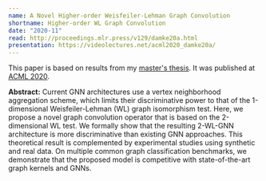 ```yaml
---
name: A Novel Higher-order Weisfeiler-Lehman Graph Convolution
shortname: Higher-order WL Graph Convolution
date: "2020-11"
read: http://proceedings.mlr.press/v129/damke20a.html
presentation: https://videolectures.net/acml2020_damke20a/
---
```

This paper is based on results from my [master's thesis](/projects/master-thesis).
It was published at [ACML 2020](http://www.acml-conf.org/2020/video/paper/damke20a;blank).

**Abstract:** Current GNN architectures use a vertex neighborhood aggregation scheme, which limits their discriminative power to that of the 1-dimensional Weisfeiler-Lehman (WL) graph isomorphism test. 
Here, we propose a novel graph convolution operator that is based on the 2-dimensional WL test.
We formally show that the resulting 2-WL-GNN architecture is more discriminative than existing GNN approaches.
This theoretical result is complemented by experimental studies using synthetic and real data.
On multiple common graph classification benchmarks, we demonstrate that the proposed model is competitive with state-of-the-art graph kernels and GNNs.
